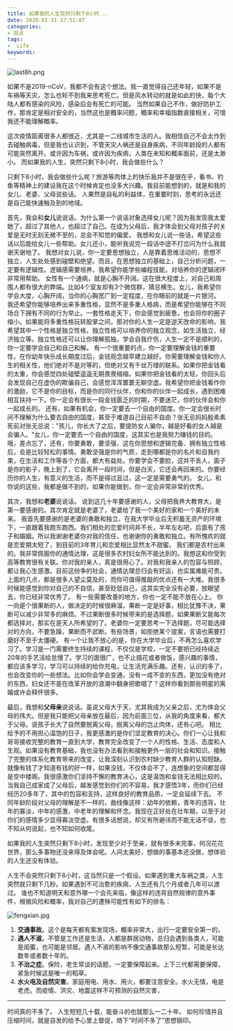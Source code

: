 ```yaml
---
title: 如果我的人生突然只剩下8小时...
date: 2020-01-31 17:51:07
categories:
- 观点
tags:
-  Life
keywords:
---
```


![last8h.png](https://s2.ax1x.com/2020/03/11/8Eu3SU.png)

如果不是2019-nCoV，我都不会有这个想法。我一直觉得自己还年轻，如果不是车祸等天灾，怎么也轮不到我来思考死亡。但是风水转动的就是如此的快，每个大陆人都有感染的风险，感染后会有死亡的可能。
当然如果自己不作，做好防护工作，那肯定是相对安全的，当然这也是概率问题，概率和幸福指数直接相关，可惜我还不能理解概率。

这次疫情距离很多人都很近，尤其是一二线城市生活的人。我相信自己不会太作到去碰触病毒，但是我也认识到，不管天灾人祸还是自身疾病，不同年龄段的人都有可能突然离开。或许因为车祸，或许因为疾病，人类在未知和概率面前，还是太渺小。
而如果我的人生，突然只剩下8小时，我会做些什么？

<!-- more -->

只剩下8小时，我会做些什么呢？旅游等肉体上的快乐我并不是很在乎，看书、钓鱼等精神上的建设我在这个时候肯定也没多大兴趣。我目前能想到的，就是和我的女儿、老婆、父母说些话。
人果然是自私的利益体，在重要时刻，思考的永远还是自己能快速触及到的地域。

首先，我会和**女儿**说说话。为什么第一个说话对象选择女儿呢？因为我发现我太爱她了，超过了其他人，也超过了自己。在成为父母后，我才体会到父母对孩子的关爱是无时无刻无微不至的，总会不知觉的偏爱。
我想和女儿说一些话，希望这些话以后能给女儿一些帮助。女儿还小，能听我说完一段话中途不打岔问为什么我就谢天谢地了。
我想对女儿说，你一定要思想独立，人是靠着思维活动的，思想不独立，人生处处感到碰壁和绝望。而且，在思想独立的基础上，自己分析问题，一定要有逻辑性。逻辑感需要培养，我希望你能学些编程技能，对培养你的逻辑闭环非常用帮助。
女性有一个通病，就是心胸不开阔。这在很大程度上，对自己和周围人都有很大的弊端。比如4个室友却有3个微信群，猜忌横生。女儿，我希望你学会大度，心胸开阔，当你的心胸宽广到一定程度，在你眼前的就是一片银河。
我还希望你能够培养出来多重性格，显然不是多重人格病，而是希望你能够在不同场合下拥有不同的行为举止。一套性格走天下，你会感觉到疲惫，也会将你的圈子缩小。如果能将多重性格玩转股掌之间，那对你的人生一定是逆天改命的影响。我希望其中一个性格是独立性格，独立性格可以培养你的独立观念，如生活独立、经济独立等。独立性格还可以让你理解孤独，学会自我疗伤，人生一定不是顺利的，你一定要学会自己和自己和解。
有一个很重要的点，你一定要理解金钱的重要性，在你幼年快乐成长期度过后，金钱观念越早建立越好。你需要理解金钱和你人生的相关性，他们绝对不是对等的，但绝对又有千丝万缕的联系。如果你把金钱看的太重，你会感觉四处碰壁遥遥无期畏畏缩缩。如果你把金钱看的太轻，你回头后会发现自己在虚伪的欺骗自己，会感觉浑浑噩噩无聊空虚。我希望你把金钱看作你的激励，它不是你的目标，而是你的同行伙伴，你和你的伙伴一起成长，遇到困难相互扶持一下。你一定会有很长一段金钱匮乏的时期，不要迷茫，你的伙伴会和你一起成长的。
还有，如果有机会，你一定要去一个自由的国度。你一定会很长时间不理解为什么要去自由的国度，甚至于难道自己目前不自由？张无忌妈妈殷素素死前对张无忌说："孩儿，你长大了之后，要提防女人骗你，越是好看的女人越是会骗人。"女儿，你一定要去一个自由的国度，这其实也是我努力赚钱的目的。
哦，差点忘了，还有，你要勇敢，要坚强，这在你思想和逻辑完备、拥有独立性格后，会是比较轻松的事情。勇敢坚强是你的气质，走到哪都是你的名片和自我约束，在生活和工作等各个方面，都大有益处。你要学会不要脸，这并不丢人，面子是你的影子，晚上到了，它会离开一段时间，但是白天，它还会再回来的。你要经历你的人生，有意义的生活，而不是得过且过，这一定是需要勇气的。
女儿，和你说的这些，我都是做不到的，如果你能做到，你一定会非常非常的优秀。

其次，我想和**老婆**说说话。
说到这几十年要感谢的人，父母把我养大教育大，是第一要感谢的。其次肯定就是老婆了，老婆给了我一个美好的家和一个美好的未来。
我首先要感谢的是老婆的勇敢和独立。在我大学毕业后无积蓄无资产的环境下，一直跟着我跑东跑西。我们相处的恋爱时间并不长，半年左右吧，后面有了孩子和婚姻。所以我谢谢老婆你对我的信任，也谢谢你的勇敢和独立。有所愧疚的就是恋爱期太短了，到目前的3年育儿和恋爱相比显然太不甜蜜。
我们都是农村出来的。我非常佩服你的通情达理，这是很多农村妇女所不能达到的。我想这和你受到高等教育很有关联。你对我的亲人，真是很用心了。对我和我亲人的包容与照顾，都让我心生感激。目前这纷争的社会，通情达理总归会有好运，也实属难能可贵。
上面的几点，都是很多人望尘莫及的，而你可值得推敲的优点还有一大堆。我很多时候能感觉到你对自己的不自信，甚至贬低自己，这其实完全没有必要，放眼望去，你已经非常优秀了。
有一些需要改善的地方，你也一定不能不放在心上。
你一向是个很果断的人，做决定的时候很麻溜。果断一定是好事，相比犹豫不决，果断可以减少非常多的麻烦。不过果断很多时候带来的是选择题，如果果断又能每次都选择对，那实在是天人所希望的了。老婆你一定要思考一下选择题，尽可能选择对的方向，不要急躁，果断而不武断。有些场景，如拒绝某个提案，言语也需要打磨好不至于太僵硬。
有一个让我不放心的是，你在大学毕业后，不再怎么喜欢学习了。学习是一门需要终生持续的课程，不仅仅是学校，一定不要把已经持续近20年的手艺活给怠慢了。学习的面很广，也不止插花或者做饭，感兴趣的事情，都应该多学习，学习可以持续的给你充电，让生活充满乐趣。还有，认识的多了，也会改变你的一些想法。比如你会学会变通，没有一成不变的东西，更加没有绝对的东西，妇女还不是在改革开放的浪潮中翻身把歌唱了？这样你看到那些明星的离婚或许会释怀很多。

最后，我想和**父母亲**说说话。虽说父母大于天，尤其我成为父亲之后，尤为体会父母的伟大。但是我只能把父母亲放在最后，因为前面三位，从我的角度来看，都大于父母。说孩子长大了自然要脱离父母，脱离父母的岂止肉体，还有心吧。
相比给予的不用担心温饱的日子，我更感激的是你们坚定教育的决心。你们一心让我和哥哥接收完整的教育一直到大学，教育完全改变了一个人的性格、生活、态度和人生观。如果没有教育基础，我也没有办法看到和接触更外一层的社会和知识。接触了完整的体系化教育带来的改变，让我深刻认识到农村缺少教育人群的认知短缺。就像有钱了才知道有钱的好一样，如果没钱，不仅体会不了，连想象的空间都显得是空中楼阁。我很感激你们坚持不懈的教育决心，这是温饱和金钱无法相比较的。
当我自己成家成了父母后，越发感觉到你们的不容易，我才感悟3年，而你们已经经历20多年了，其中的包容和支持，这样良好的教育品质，一定会延续下去。
不同年龄阶段对父母的理解是不一样的，曲线像这样：幼年的依赖，青年的违背，壮年的寡淡，中年的感激，中老年的理解和怀念。我现在正好处在壮年期，以至于对你们的感情多少显得寡淡空虚。有很多话想说，却又有所避讳而不能无话不谈，也不知从何说起，也不知如何收尾。

如果我的人生突然只剩下8小时，发现至少对于至亲，就有很多未完事，何况花花世界，那么多事物还没来得及体会呢。人间太美好，想做的事基本还没做，想体验的人生还没有体验。

人生不会突然只剩下8小时，这当然只是一个假设。如果遇到重大车祸之类，人生突然就只剩下几秒。如果遇到不可治愈的疾病，人生还有几个月或者几年可以渡过。
谁也不知道明天和意外哪一个会先来临，像这样的违背自然规律的意外事件，根据风险和概率，我对自己的遭殃可能性有如下的排名：

![fengxian.jpg](https://s2.ax1x.com/2020/03/11/8En4sJ.jpg)

1. **交通事故**。这个是每天都有案发现场，概率非常大，出行一定要安全第一的。
2. **遇人不淑**。不管是工作还是生活，人都是群居动物，总归会遇到各类人，可能是闺蜜，也可能是邻居。遇人不淑的影响不像交通事故那么短暂，可能是长达数年或者数十年的。
3. **不治之症**。保险，老生常谈的话题，一定要保障起来。上下三代都需要保障，紧急时候这是唯一的稻草。
4. **水火电及自然灾害**。家庭用电、用水、用火，都要注意安全。水火无情，电是老虎。而疫情、洪灾、地震这样不可预测的自然灾害，

___

时间真的不多了。
人生短短几十载，能奋斗的也就那么一二十年。
如何珍惜并且压缩时间，就是自发的给予心里上督促，烙下“时间不多了”思想钢印。